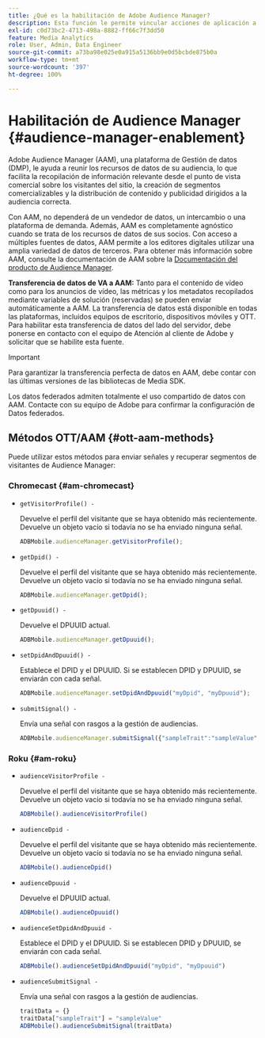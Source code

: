 ```yaml
---
title: ¿Qué es la habilitación de Adobe Audience Manager?
description: Esta función le permite vincular acciones de aplicación a datos de seguimiento de medios sin necesidad de reglas de procesamiento ni variables personalizadas adicionales.
exl-id: c0d73bc2-4713-498a-8882-ff66c7f3dd50
feature: Media Analytics
role: User, Admin, Data Engineer
source-git-commit: a73ba98e025e0a915a5136bb9e0d5bcbde875b0a
workflow-type: tm+mt
source-wordcount: '397'
ht-degree: 100%

---
```


# Habilitación de Audience Manager {#audience-manager-enablement}

Adobe Audience Manager (AAM), una plataforma de Gestión de datos (DMP), le ayuda a reunir los recursos de datos de su audiencia, lo que facilita la recopilación de información relevante desde el punto de vista comercial sobre los visitantes del sitio, la creación de segmentos comercializables y la distribución de contenido y publicidad dirigidos a la audiencia correcta.

Con AAM, no dependerá de un vendedor de datos, un intercambio o una plataforma de demanda. Además, AAM es completamente agnóstico cuando se trata de los recursos de datos de sus socios. Con acceso a múltiples fuentes de datos, AAM permite a los editores digitales utilizar una amplia variedad de datos de terceros. Para obtener más información sobre AAM, consulte la documentación de AAM sobre la [Documentación del producto de Audience Manager](https://docs.adobe.com/content/help/es-ES/experience-cloud/user-guides/home.html).

**Transferencia de datos de VA a AAM:** Tanto para el contenido de vídeo como para los anuncios de vídeo, las métricas y los metadatos recopilados mediante variables de solución (reservadas) se pueden enviar automáticamente a AAM. La transferencia de datos está disponible en todas las plataformas, incluidos equipos de escritorio, dispositivos móviles y OTT. Para habilitar esta transferencia de datos del lado del servidor, debe ponerse en contacto con el equipo de Atención al cliente de Adobe y solicitar que se habilite esta fuente.

>[!IMPORTANT]
>
>Para garantizar la transferencia perfecta de datos en AAM, debe contar con las últimas versiones de las bibliotecas de Media SDK.

Los datos federados admiten totalmente el uso compartido de datos con AAM. Contacte con su equipo de Adobe para confirmar la configuración de Datos federados.

## Métodos OTT/AAM {#ott-aam-methods}

Puede utilizar estos métodos para enviar señales y recuperar segmentos de visitantes de Audience Manager:

### Chromecast {#am-chromecast}

* `getVisitorProfile() -`

  Devuelve el perfil del visitante que se haya obtenido más recientemente. Devuelve un objeto vacío si todavía no se ha enviado ninguna señal.

  ```js
  ADBMobile.audienceManager.getVisitorProfile();
  ```

* `getDpid() -`

  Devuelve el perfil del visitante que se haya obtenido más recientemente. Devuelve un objeto vacío si todavía no se ha enviado ninguna señal.

  ```js
  ADBMobile.audienceManager.getDpid();
  ```

* `getDpuuid() -`

  Devuelve el DPUUID actual.

  ```js
  ADBMobile.audienceManager.getDpuuid();
  ```

* `setDpidAndDpuuid() -`

  Establece el DPID y el DPUUID. Si se establecen DPID y DPUUID, se enviarán con cada señal.

  ```js
  ADBMobile.audienceManager.setDpidAndDpuuid("myDpid", "myDpuuid");
  ```

* `submitSignal() -`

  Envía una señal con rasgos a la gestión de audiencias.

  ```js
  ADBMobile.audienceManager.submitSignal({"sampleTrait":"sampleValue"});
  ```

### Roku {#am-roku}

* `audienceVisitorProfile -`

  Devuelve el perfil del visitante que se haya obtenido más recientemente. Devuelve un objeto vacío si todavía no se ha enviado ninguna señal.

  ```js
  ADBMobile().audienceVisitorProfile()
  ```

* `audienceDpid -`

  Devuelve el perfil del visitante que se haya obtenido más recientemente. Devuelve un objeto vacío si todavía no se ha enviado ninguna señal.

  ```js
  ADBMobile().audienceDpid()
  ```

* `audienceDpuuid -`

  Devuelve el DPUUID actual.

  ```js
  ADBMobile().audienceDpuuid()
  ```

* `audienceSetDpidAndDpuuid -`

  Establece el DPID y el DPUUID. Si se establecen DPID y DPUUID, se enviarán con cada señal.

  ```js
  ADBMobile().audienceSetDpidAndDpuuid("myDpid", "myDpuuid")
  ```

* `audienceSubmitSignal -`

  Envía una señal con rasgos a la gestión de audiencias.

  ```js
  traitData = {}
  traitData["sampleTrait"] = "sampleValue"
  ADBMobile().audienceSubmitSignal(traitData)
  ```
